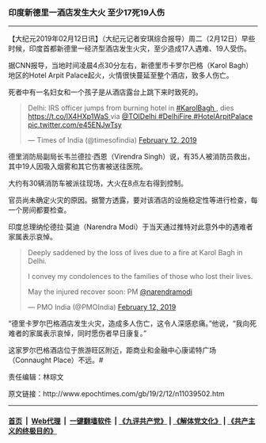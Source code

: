 ### 印度新德里一酒店发生大火 至少17死19人伤
------------------------

<p>
 【大纪元2019年02月12日讯】（大纪元记者安琪综合报导）周二（2月12日）早些时候，印度首都新德里一经济型酒店发生火灾，至少造成17人遇难、19人受伤。
</p>
<p>
 据CNN报导，当地时间凌晨4点30分左右，新德里市卡罗尔巴格（Karol Bagh）地区的Hotel Arpit Palace起火，火情很快蔓延至整个酒店，致多人伤亡。
</p>
<p>
 死者中有一名妇女和一个孩子是从酒店露台上跳下来时致死的。
</p>
<p>
</p>
<blockquote class="twitter-tweet" data-lang="en">
 <p dir="ltr" lang="en">
  Delhi: IRS officer jumps from burning hotel in
  <a href="https://twitter.com/hashtag/KarolBagh?src=hash&amp;ref_src=twsrc%5Etfw">
   #KarolBagh
  </a>
  , dies
  <a href="https://t.co/lX4HXp1WaS">
   https://t.co/lX4HXp1WaS
  </a>
  via
  <a href="https://twitter.com/TOIDelhi?ref_src=twsrc%5Etfw">
   @TOIDelhi
  </a>
  <a href="https://twitter.com/hashtag/DelhiFire?src=hash&amp;ref_src=twsrc%5Etfw">
   #DelhiFire
  </a>
  <a href="https://twitter.com/hashtag/HotelArpitPalace?src=hash&amp;ref_src=twsrc%5Etfw">
   #HotelArpitPalace
  </a>
  <a href="https://t.co/e45ENJwTsy">
   pic.twitter.com/e45ENJwTsy
  </a>
 </p>
 <p>
  — Times of India (@timesofindia)
  <a href="https://twitter.com/timesofindia/status/1095253532427669504?ref_src=twsrc%5Etfw">
   February 12, 2019
  </a>
 </p>
</blockquote>
<p>
 <p>
  德里消防局副局长韦兰德拉‧西恩（Virendra Singh）说，有35人被消防员救出，其中19人因吸入烟雾和其它伤害被送往医院。
 </p>
 <p>
  大约有30辆消防车被派往现场，大火在8点左右得到控制。
 </p>
 <p>
  官员尚未确定火灾的原因。据警方透露，要对该酒店的设施稳定性等进行检查，每一个房间都要检查。
 </p>
 <p>
  印度总理纳伦德拉‧莫迪（Narendra Modi）于当天通过推特对此意外中的遇难者家属表示哀悼。
 </p>
</p>
<p>
</p>
<blockquote class="twitter-tweet" data-lang="en">
 <p dir="ltr" lang="en">
  Deeply saddened by the loss of lives due to a fire at Karol Bagh in Delhi.
 </p>
 <p>
  I convey my condolences to the families of those who lost their lives.
 </p>
 <p>
  May the injured recover soon: PM
  <a href="https://twitter.com/narendramodi?ref_src=twsrc%5Etfw">
   @narendramodi
  </a>
 </p>
 <p>
  — PMO India (@PMOIndia)
  <a href="https://twitter.com/PMOIndia/status/1095197717851078657?ref_src=twsrc%5Etfw">
   February 12, 2019
  </a>
 </p>
</blockquote>
<p>
 <p>
  “德里卡罗尔巴格酒店发生火灾，造成多人伤亡，这令人深感悲痛。”他说，“我向死难者的家属表示哀悼，同时愿伤者早日康复。”
 </p>
 <p>
  这家罗尔巴格酒店位于旅游旺区附近，距商业和金融中心康诺特广场（Connaught Place）不远。#
 </p>
 <p>
  责任编辑：林琮文
 </p>
</p>
原文链接：http://www.epochtimes.com/gb/19/2/12/n11039502.htm


------------------------
#### [首页](https://github.com/gfw-breaker/banned-news/blob/master/README.md) &nbsp;|&nbsp; [Web代理](https://github.com/labour-camp/helloworld) &nbsp;|&nbsp; [一键翻墙软件](https://github.com/gfw-breaker/nogfw/blob/master/README.md) &nbsp;| [《九评共产党》](https://github.com/gfw-breaker/9ping.md/blob/master/README.md#九评之一评共产党是什么) | [《解体党文化》](https://github.com/gfw-breaker/jtdwh.md/blob/master/README.md) | [《共产主义的终极目的》](https://github.com/gfw-breaker/gczydzjmd.md/blob/master/README.md)

